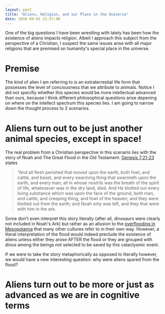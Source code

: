 ```yaml
---
layout: post
title: "Aliens, Religion, and our Place in the Universe"
date: 2016-09-01 21:57:00
---
```


One of the big questions I have been wrestling with lately has been how the existence of aliens impacts religion. Albeit I approach this subject from the perspective of a Christian, I suspect the same issues arise with all major religions that are premised on humanity's special place in the universe.

# Premise
The kind of alien I am referring to is an extraterrestial life form that possesses the level of conciousness that we attribute to animals. Notice I did not specifiy whether this species would be more intellectual advanced than ours, because I think different philosophical questions arise depening on where on the intellect spectrum this species lies. I am going to narrow down the thought process to 2 scenarios.

# Aliens turn out to be just another animal species, except in space!

The real problem from a Christian perspective in this scenario lies with the story of Noah and The Great Flood in the Old Testament. [Genesis 7:21-23]("http://www.mechon-mamre.org/p/pt/pt0107.htm#12") states 

>"And all flesh perished that moved upon the earth, both fowl, and cattle, and beast, and every swarming thing that swarmeth upon the earth, and every man; all in whose nostrils was the breath of the spirit of life, whatsoever was in the dry land, died. And He blotted out every living substance which was upon the face of the ground, both man, and cattle, and creeping thing, and fowl of the heaven; and they were blotted out from the earth; and Noah only was left, and they that were with him in the ark.

Some don't even interpret this story literally (after all, dinosaurs were clearly not included in Noah's Ark) but rather as an allusion to the [overflooding in Mesopotamia]("https://en.wikipedia.org/wiki/Flood_myth") that many other cultures refer to in their own way. However, a literal interpretation of the flood would indeed preclude the existence of aliens unless either they arose AFTER the flood or they are grouped with dinos among the beings not selected to be saved by this cataclysmic event.

If we were to take the story metaphorically as opposed to literally however, we would have a new interesting question: why were aliens spared from the flood? 

# Aliens turn out to be more or just as advanced as we are in cognitive terms
